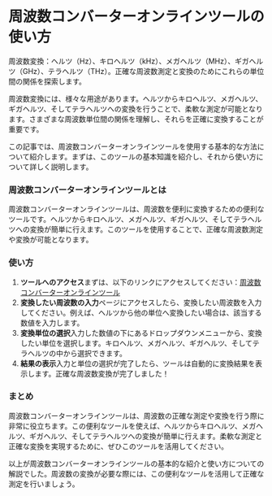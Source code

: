 周波数コンバーターオンラインツールの使い方
=====================

周波数変換：ヘルツ（Hz）、キロヘルツ（kHz）、メガヘルツ（MHz）、ギガヘルツ（GHz）、テラヘルツ（THz）。正確な周波数測定と変換のためにこれらの単位間の関係を探索します。

周波数変換には、様々な用途があります。ヘルツからキロヘルツ、メガヘルツ、ギガヘルツ、そしてテラヘルツへの変換を行うことで、柔軟な測定が可能となります。さまざまな周波数単位間の関係を理解し、それらを正確に変換することが重要です。

この記事では、周波数コンバーターオンラインツールを使用する基本的な方法について紹介します。まずは、このツールの基本知識を紹介し、それから使い方について詳しく説明します。

### 周波数コンバーターオンラインツールとは

周波数コンバーターオンラインツールは、周波数を便利に変換するための便利なツールです。ヘルツからキロヘルツ、メガヘルツ、ギガヘルツ、そしてテラヘルツへの変換が簡単に行えます。このツールを使用することで、正確な周波数測定や変換が可能となります。

### 使い方

1. **ツールへのアクセス**まずは、以下のリンクにアクセスしてください：[周波数コンバーターオンラインツール](https://www.onlinecalculatorsfree.com/ja/convert/frequency-conversion.html)
2. **変換したい周波数の入力**ページにアクセスしたら、変換したい周波数を入力してください。例えば、ヘルツから他の単位へ変換したい場合は、該当する数値を入力します。
3. **変換単位の選択**入力した数値の下にあるドロップダウンメニューから、変換したい単位を選択します。キロヘルツ、メガヘルツ、ギガヘルツ、そしてテラヘルツの中から選択できます。
4. **結果の表示**入力と単位の選択が完了したら、ツールは自動的に変換結果を表示します。正確な周波数変換が完了しました！

### まとめ

周波数コンバーターオンラインツールは、周波数の正確な測定や変換を行う際に非常に役立ちます。この便利なツールを使えば、ヘルツからキロヘルツ、メガヘルツ、ギガヘルツ、そしてテラヘルツへの変換が簡単に行えます。柔軟な測定と正確な変換を実現するために、ぜひこのツールを活用してください。

以上が周波数コンバーターオンラインツールの基本的な紹介と使い方についての解説でした。周波数の変換が必要な際には、この便利なツールを活用して正確な測定を行いましょう。